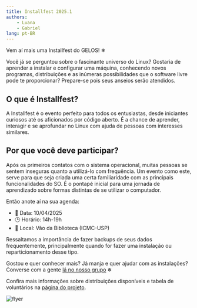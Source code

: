 ```yaml
---
title: Installfest 2025.1
authors:
    - Luana
    - Gabriel
lang: pt-BR
---
```


Vem aí mais uma Installfest do GELOS! ❄

Você já se perguntou sobre o fascinante universo do Linux? Gostaria de aprender
a instalar e configurar uma máquina, conhecendo novos programas, distribuições
e as inúmeras possibilidades que o software livre pode te proporcionar?
Prepare-se pois seus anseios serão atendidos.

## O que é Installfest?

A Installfest é o evento perfeito para todos os entusiastas, desde iniciantes
curiosos até os aficionados por código aberto. É a chance de aprender,
interagir e se aprofundar no Linux com ajuda de pessoas com interesses similares.

## Por que você deve participar?

Após os primeiros contatos com o sistema operacional, muitas pessoas se sentem
inseguras quanto a utilizá-lo com frequência. Um evento como este, serve para
que seja criada uma certa familiaridade com as principais funcionalidades do
SO. É o pontapé inicial para uma jornada de aprendizado sobre formas distintas
de se utilizar o computador.

Então anote aí na sua agenda:
- 📅 Data: 10/04/2025
- 🕒 Horário: 14h-19h
- 📍 Local: Vão da Biblioteca (ICMC-USP)

Ressaltamos a importância de fazer backups de seus dados 
frequentemente, principalmente quando for fazer uma instalação 
ou reparticionamento desse tipo.

Gostou e quer conhecer mais? Já manja e quer ajudar com as instalações?
Converse com a gente [lá no nosso grupo](https://t.me/gelos_geral) ❄

Confira mais informações sobre distribuições disponíveis e tabela de
voluntários na [página do projeto](/projetos/installfest-2025-1.html).

![flyer](/assets/static/if6/GELOS-Installfest-2025-1a.png)
